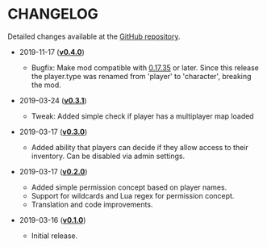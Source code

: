 # CHANGELOG

Detailed changes available at the [GitHub repository](https://github.com/patschi/factorio-transparent-inventory/commits/master).

- 2019-11-17 (**[v0.4.0](https://github.com/patschi/factorio-transparent-inventory/releases/tag/v0.4.0)**)
  - Bugfix: Make mod compatible with [0.17.35]((https://wiki.factorio.com/Version_history/0.17.0)) or later. Since this release the player.type was renamed from 'player' to 'character', breaking the mod.

- 2019-03-24 (**[v0.3.1](https://github.com/patschi/factorio-transparent-inventory/releases/tag/v0.3.1)**)
  - Tweak: Added simple check if player has a multiplayer map loaded

- 2019-03-17 (**[v0.3.0](https://github.com/patschi/factorio-transparent-inventory/releases/tag/v0.3.0)**)
  - Added ability that players can decide if they allow access to their inventory. Can be disabled via admin settings.

- 2019-03-17 (**[v0.2.0](https://github.com/patschi/factorio-transparent-inventory/releases/tag/v0.2.0)**)
  - Added simple permission concept based on player names.
  - Support for wildcards and Lua regex for permission concept.
  - Translation and code improvements.

- 2019-03-16 (**[v0.1.0](https://github.com/patschi/factorio-transparent-inventory/releases/tag/v0.1.0)**)
  - Initial release.
